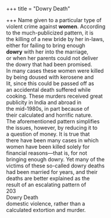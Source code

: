 +++
title = "Dowry Death"

+++
Name given to a particular type of  
violent crime against **women**. According  
to the much-publicized pattern, it is  
the killing of a new bride by her in-laws,  
either for failing to bring enough  
**dowry** with her into the marriage,  
or when her parents could not deliver  
the dowry that had been promised.  
In many cases these women were killed  
by being doused with kerosene and  
lit, since this could be passed off as  
an accidental death suffered while  
cooking. These murders received great  
publicity in India and abroad in  
the mid-1980s, in part because of  
their calculated and horrific nature.  
The aforementioned pattern simplifies  
the issues, however, by reducing it to  
a question of money. It is true that  
there have been many cases in which  
women have been killed solely for  
financial reasons—that is, for not  
bringing enough dowry. Yet many of the  
victims of these so-called dowry deaths  
had been married for years, and their  
deaths are better explained as the  
result of an escalating pattern of  
203  
Dowry Death  
domestic violence, rather than a  
calculated extortion and murder.